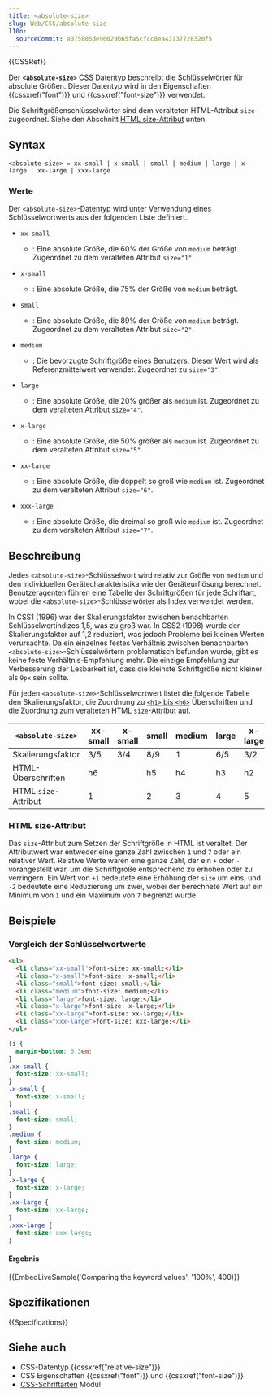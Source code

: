 ```yaml
---
title: <absolute-size>
slug: Web/CSS/absolute-size
l10n:
  sourceCommit: a075805de90029b65fa5cfcc8ea43737728320f5
---
```


{{CSSRef}}

Der **`<absolute-size>`** [CSS](/de/docs/Web/CSS) [Datentyp](/de/docs/Web/CSS/CSS_Values_and_Units/CSS_data_types) beschreibt die Schlüsselwörter für absolute Größen. Dieser Datentyp wird in den Eigenschaften {{cssxref("font")}} und {{cssxref("font-size")}} verwendet.

Die Schriftgrößenschlüsselwörter sind dem veralteten HTML-Attribut `size` zugeordnet. Siehe den Abschnitt [HTML size-Attribut](#html_size-attribut) unten.

## Syntax

```plain
<absolute-size> = xx-small | x-small | small | medium | large | x-large | xx-large | xxx-large
```

### Werte

Der `<absolute-size>`-Datentyp wird unter Verwendung eines Schlüsselwortwerts aus der folgenden Liste definiert.

- `xx-small`

  - : Eine absolute Größe, die 60% der Größe von `medium` beträgt. Zugeordnet zu dem veralteten Attribut `size="1"`.

- `x-small`

  - : Eine absolute Größe, die 75% der Größe von `medium` beträgt.

- `small`

  - : Eine absolute Größe, die 89% der Größe von `medium` beträgt. Zugeordnet zu dem veralteten Attribut `size="2"`.

- `medium`

  - : Die bevorzugte Schriftgröße eines Benutzers. Dieser Wert wird als Referenzmittelwert verwendet. Zugeordnet zu `size="3"`.

- `large`

  - : Eine absolute Größe, die 20% größer als `medium` ist. Zugeordnet zu dem veralteten Attribut `size="4"`.

- `x-large`

  - : Eine absolute Größe, die 50% größer als `medium` ist. Zugeordnet zu dem veralteten Attribut `size="5"`.

- `xx-large`

  - : Eine absolute Größe, die doppelt so groß wie `medium` ist. Zugeordnet zu dem veralteten Attribut `size="6"`.

- `xxx-large`
  - : Eine absolute Größe, die dreimal so groß wie `medium` ist. Zugeordnet zu dem veralteten Attribut `size="7"`.

## Beschreibung

Jedes `<absolute-size>`-Schlüsselwort wird relativ zur Größe von `medium` und den individuellen Gerätecharakteristika wie der Geräteurflösung berechnet. Benutzeragenten führen eine Tabelle der Schriftgrößen für jede Schriftart, wobei die `<absolute-size>`-Schlüsselwörter als Index verwendet werden.

In CSS1 (1996) war der Skalierungsfaktor zwischen benachbarten Schlüsselwertindizes 1,5, was zu groß war. In CSS2 (1998) wurde der Skalierungsfaktor auf 1,2 reduziert, was jedoch Probleme bei kleinen Werten verursachte. Da ein einzelnes festes Verhältnis zwischen benachbarten `<absolute-size>`-Schlüsselwörtern problematisch befunden wurde, gibt es keine feste Verhältnis-Empfehlung mehr. Die einzige Empfehlung zur Verbesserung der Lesbarkeit ist, dass die kleinste Schriftgröße nicht kleiner als `9px` sein sollte.

Für jeden `<absolute-size>`-Schlüsselwortwert listet die folgende Tabelle den Skalierungsfaktor, die Zuordnung zu [`<h1>` bis `<h6>`](/de/docs/Web/HTML/Element/Heading_Elements) Überschriften und die Zuordnung zum veralteten [HTML `size`-Attribut](#html_size-attribut) auf.

| `<absolute-size>`     | xx-small | x-small | small | medium | large | x-large | xx-large | xxx-large |
| --------------------- | -------- | ------- | ----- | ------ | ----- | ------- | -------- | --------- |
| Skalierungsfaktor     | 3/5      | 3/4     | 8/9   | 1      | 6/5   | 3/2     | 2/1      | 3/1       |
| HTML-Überschriften    | h6       |         | h5    | h4     | h3    | h2      | h1       |           |
| HTML `size`-Attribut  | 1        |         | 2     | 3      | 4     | 5       | 6        | 7         |

### HTML size-Attribut

Das `size`-Attribut zum Setzen der Schriftgröße in HTML ist veraltet. Der Attributwert war entweder eine ganze Zahl zwischen `1` und `7` oder ein relativer Wert. Relative Werte waren eine ganze Zahl, der ein `+` oder `-` vorangestellt war, um die Schriftgröße entsprechend zu erhöhen oder zu verringern. Ein Wert von `+1` bedeutete eine Erhöhung der `size` um eins, und `-2` bedeutete eine Reduzierung um zwei, wobei der berechnete Wert auf ein Minimum von `1` und ein Maximum von `7` begrenzt wurde.

## Beispiele

### Vergleich der Schlüsselwortwerte

```html
<ul>
  <li class="xx-small">font-size: xx-small;</li>
  <li class="x-small">font-size: x-small;</li>
  <li class="small">font-size: small;</li>
  <li class="medium">font-size: medium;</li>
  <li class="large">font-size: large;</li>
  <li class="x-large">font-size: x-large;</li>
  <li class="xx-large">font-size: xx-large;</li>
  <li class="xxx-large">font-size: xxx-large;</li>
</ul>
```

```css
li {
  margin-bottom: 0.3em;
}
.xx-small {
  font-size: xx-small;
}
.x-small {
  font-size: x-small;
}
.small {
  font-size: small;
}
.medium {
  font-size: medium;
}
.large {
  font-size: large;
}
.x-large {
  font-size: x-large;
}
.xx-large {
  font-size: xx-large;
}
.xxx-large {
  font-size: xxx-large;
}
```

#### Ergebnis

{{EmbedLiveSample('Comparing the keyword values', '100%', 400)}}

## Spezifikationen

{{Specifications}}

## Siehe auch

- CSS-Datentyp {{cssxref("relative-size")}}
- CSS Eigenschaften {{cssxref("font")}} und {{cssxref("font-size")}}
- [CSS-Schriftarten](/de/docs/Web/CSS/CSS_fonts) Modul

